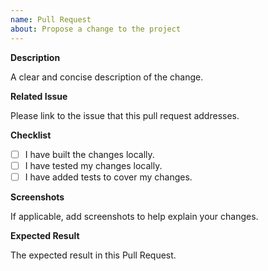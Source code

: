 ```yaml
---
name: Pull Request
about: Propose a change to the project
---
```


**Description**

A clear and concise description of the change.

**Related Issue**

Please link to the issue that this pull request addresses.

**Checklist**

- [ ] I have built the changes locally.
- [ ] I have tested my changes locally.
- [ ] I have added tests to cover my changes.

**Screenshots**

If applicable, add screenshots to help explain your changes.

**Expected Result**

The expected result in this Pull Request.
